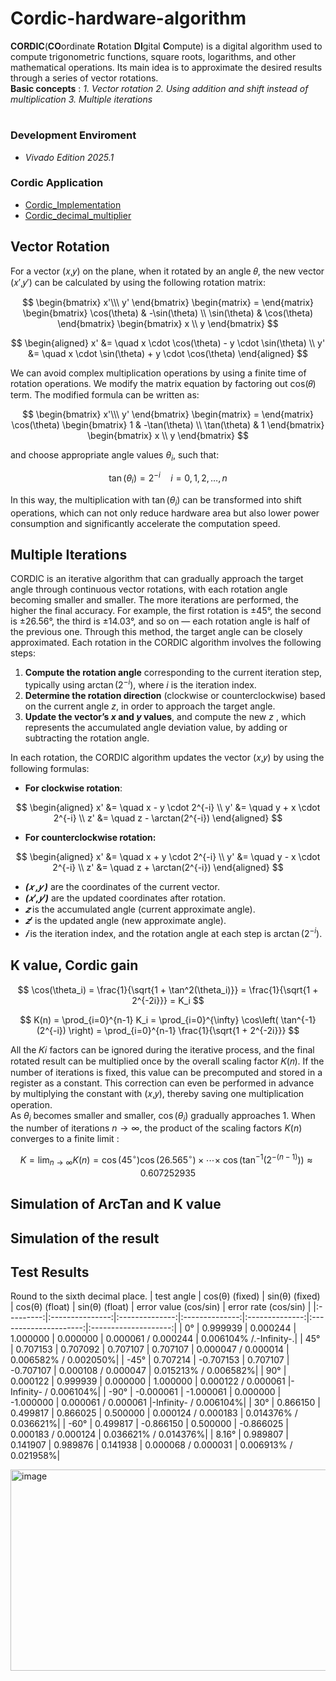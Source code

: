 # Cordic-hardware-algorithm
**CORDIC**(**CO**ordinate **R**otation **DI**gital **C**ompute) is a digital algorithm used to compute trigonometric functions, square roots, logarithms, and other mathematical operations. Its main idea is to approximate the desired results through a series of vector rotations.  
**Basic concepts** : *1. Vector rotation* *2. Using addition and shift instead of multiplication* *3. Multiple iterations*  
# 
### Development Enviroment 
- *Vivado Edition 2025.1*
### Cordic Application
- [Cordic_Implementation](./cordic)
- [Cordic_decimal_multiplier](./cordic_decimal_multiplier)
 
## Vector Rotation  
For a vector (𝑥,𝑦) on the plane, when it rotated by an angle 𝜃, the new vector (𝑥′,𝑦′) can be calculated by using the following rotation matrix:  

$$
\begin{bmatrix}
    x'\\\
    y'
\end{bmatrix} 
\begin{matrix}
    =
\end{matrix}
\begin{bmatrix}
    \cos(\theta) & -\sin(\theta) \\
    \sin(\theta) & \cos(\theta)
\end{bmatrix}
\begin{bmatrix}
    x \\
    y
\end{bmatrix} 
$$  

$$
\begin{aligned}
x' &= \quad x \cdot \cos(\theta) - y \cdot \sin(\theta) \\
y' &= \quad x \cdot \sin(\theta) + y \cdot \cos(\theta)
\end{aligned}
$$

We can avoid complex multiplication operations by using a finite time of rotation operations. We modify the matrix equation by factoring out cos(𝜃) term. The modified formula can be written as:  

$$
\begin{bmatrix}
    x'\\\
    y'
\end{bmatrix} 
\begin{matrix}
    =
\end{matrix}
\cos(\theta)
\begin{bmatrix}
    1 & -\tan(\theta) \\
    \tan(\theta) & 1
\end{bmatrix}
\begin{bmatrix}
    x \\
    y
\end{bmatrix} 
$$  

and choose appropriate angle values $\theta_i$, such that:

$$
\tan(\theta_i) = 2^{-i} \quad  i = 0, 1, 2, \ldots, n
$$

In this way, the multiplication with $\tan(\theta_i)$ can be transformed into shift operations, which can not only reduce hardware area but also lower power consumption and significantly accelerate the computation speed.

## Multiple Iterations
CORDIC is an iterative algorithm that can gradually approach the target angle through continuous vector rotations, with each rotation angle becoming smaller and smaller. The more iterations are performed, the higher the final accuracy. For example, the first rotation is ±45°, the second is ±26.56°, the third is ±14.03°, and so on — each rotation angle is half of the previous one. Through this method, the target angle can be closely approximated.
Each rotation in the CORDIC algorithm involves the following steps:
1. **Compute the rotation angle** corresponding to the current iteration step, typically using $\arctan(2^{-i})$, where $i$ is the iteration index.
2. **Determine the rotation direction** (clockwise or counterclockwise) based on the current angle $z$, in order to approach the target angle.
3. **Update the vector’s $x$ and $y$ values**, and compute the new $z$ , which represents the accumulated angle deviation value, by adding or subtracting the rotation angle.

In each rotation, the CORDIC algorithm updates the vector (𝑥,𝑦) by using the following formulas:  

- **For clockwise rotation**:

$$
\begin{aligned}
x' &= \quad x - y \cdot 2^{-i} \\
y' &= \quad y + x \cdot 2^{-i} \\
z' &= \quad z - \arctan(2^{-i})
\end{aligned}
$$
- **For counterclockwise rotation:**

$$
\begin{aligned}
x' &= \quad x + y \cdot 2^{-i} \\
y' &= \quad y - x \cdot 2^{-i} \\
z' &= \quad z + \arctan(2^{-i})
\end{aligned}
$$  

- ***(𝑥 ,𝑦 )*** are the coordinates of the current vector.  
- ***(𝑥′,𝑦′)*** are the updated coordinates after rotation.  
- ***𝑧*** is the accumulated angle (current approximate angle).  
- ***𝑧′*** is the updated angle (new approximate angle).  
- ***𝑖***  is the iteration index, and the rotation angle at each step is $\arctan(2^{-i})$.

## K value, Cordic gain  

$$
\cos(\theta_i) = \frac{1}{\sqrt{1 + \tan^2(\theta_i)}} = \frac{1}{\sqrt{1 + 2^{-2i}}} = K_i
$$  

$$
K(n) = \prod_{i=0}^{n-1} K_i = \prod_{i=0}^{\infty} \cos\left( \tan^{-1}(2^{-i}) \right) = \prod_{i=0}^{n-1} \frac{1}{\sqrt{1 + 2^{-2i}}}
$$

All the 𝐾𝑖 factors can be ignored during the iterative process, and the final rotated result can be multiplied once by the overall scaling factor 𝐾(𝑛). If the number of iterations is fixed, this value can be precomputed and stored in a register as a constant. This correction can even be performed in advance by multiplying the constant with (𝑥,𝑦), thereby saving one multiplication operation.  
As $\theta_i$ becomes smaller and smaller, $\cos(\theta_i)$ gradually approaches 1. When the number of iterations $n \to \infty$, the product of the scaling factors $K(n)$ converges to a finite limit :


$$
K = \lim_{n \to \infty} K(n) = \cos(45^\circ) \cos(26.565^\circ) \times \cdots \times \ \cos\left( \tan^{-1}(2^{-(n-1)}) \right) \approx 0.607252935
$$

## Simulation of ArcTan and K value

## Simulation of the result
## Test Results
Round to the sixth decimal place.
| test angle | cos(θ) (fixed) | sin(θ) (fixed) | cos(θ) (float) | sin(θ) (float) | error value (cos/sin) | error rate (cos/sin) |
|:---------:|:---------------:|:--------------:|:--------------:|:--------------:|:---------------------:|:--------------------:|
|  0°       |    0.999939     |   0.000244     |    1.000000    |    0.000000    |  0.000061 / 0.000244  | 0.006104% /.-Infinity-.|
|  45°      |    0.707153     |   0.707092     |    0.707107    |    0.707107    |  0.000047 / 0.000014  | 0.006582% / 0.002050%|
| -45°      |    0.707214     |  -0.707153     |    0.707107    |   -0.707107    |  0.000108 / 0.000047  | 0.015213% / 0.006582%|
| 90°       |    0.000122     |   0.999939     |    0.000000    |    1.000000    |  0.000122 / 0.000061  |-Infinity- / 0.006104%|
| -90°      |   -0.000061     |  -1.000061     |    0.000000    |   -1.000000    |  0.000061 / 0.000061  |-Infinity- / 0.006104%|
| 30°       |    0.866150     |   0.499817     |    0.866025    |    0.500000    |  0.000124 / 0.000183  | 0.014376% / 0.036621%|
| -60°      |    0.499817     |  -0.866150     |    0.500000    |   -0.866025    |  0.000183 / 0.000124  | 0.036621% / 0.014376%|
| 8.16°     |    0.989807    |    0.141907     |    0.989876    |    0.141938    |  0.000068 / 0.000031  | 0.006913% / 0.021958%|

<img width="1904" height="322" alt="image" src="https://github.com/user-attachments/assets/fe8785fd-417d-46a2-821d-923c7e5da986" />



